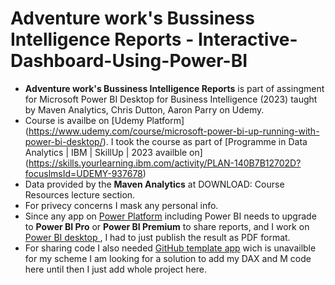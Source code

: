 # Adventure work's Bussiness Intelligence Reports - Interactive-Dashboard-Using-Power-BI
- **Adventure work's Bussiness Intelligence Reports** is part of assingment for Microsoft Power BI Desktop for Business Intelligence (2023) taught by Maven Analytics, Chris Dutton, Aaron Parry on Udemy. 
- Course is availbe on [Udemy Platform] (https://www.udemy.com/course/microsoft-power-bi-up-running-with-power-bi-desktop/). I took the course as part of [Programme in Data Analytics | IBM | SkillUp | 2023 availble on] (https://skills.yourlearning.ibm.com/activity/PLAN-140B7B12702D?focuslmsId=UDEMY-937678)
- Data provided by the **Maven Analytics** at DOWNLOAD: Course Resources lecture section.
- For privecy concerns I mask any personal info.
- Since any app on [Power Platform](https://www.microsoft.com/en-us/power-platform/products/power-bi/) including Power BI needs to upgrade to **Power BI Pro** or **Power BI Premium** to share reports, and I work on [Power BI desktop ](https://powerbi.microsoft.com/en-us/desktop/), I had to just publish the result as PDF format.
- For sharing code I also needed [GitHub template app](https://learn.microsoft.com/en-us/power-bi/connect-data/service-connect-to-github) wich is unavailble for my scheme I am looking for a solution to add my DAX and M code here until then I just add whole project here.
